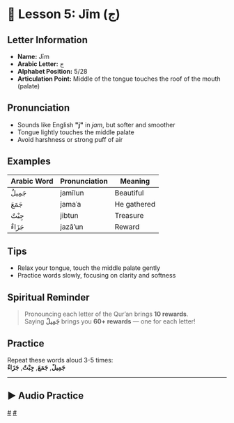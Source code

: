 # 📘 Lesson 5: Jīm (ج)

## Letter Information

- **Name:** Jīm
- **Arabic Letter:** ج
- **Alphabet Position:** 5/28
- **Articulation Point:** Middle of the tongue touches the roof of the mouth (palate)

## Pronunciation

- Sounds like English **"j"** in _jam_, but softer and smoother
- Tongue lightly touches the middle palate
- Avoid harshness or strong puff of air

## Examples

| Arabic Word | Pronunciation | Meaning     |
| ----------- | ------------- | ----------- |
| جَمِيلٌ     | jamīlun       | Beautiful   |
| جَمَعَ      | jamaʿa        | He gathered |
| جِبْتٌ      | jibtun        | Treasure    |
| جَزَاءٌ     | jazā’un       | Reward      |

## Tips

- Relax your tongue, touch the middle palate gently
- Practice words slowly, focusing on clarity and softness

## Spiritual Reminder

> Pronouncing each letter of the Qur’an brings **10 rewards**.  
> Saying **جَمِيلٌ** brings you **60+ rewards** — one for each letter!

## Practice

Repeat these words aloud 3-5 times:  
**جَمِيلٌ**, **جَمَعَ**, **جِبْتٌ**, **جَزَاءٌ**

---

## ▶️ Audio Practice

[#](assets/audios/arabic/man/5.mp3) [#](assets/audios/arabic/woman/5.mp3)
